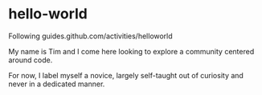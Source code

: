 # hello-world
Following guides.github.com/activities/helloworld

My name is Tim and I come here looking to explore a community centered around code. 

For now, I label myself a novice, largely self-taught out of curiosity and never in a dedicated manner.
